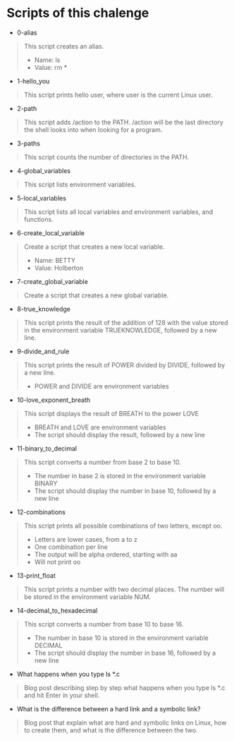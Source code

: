 # Scripts of this chalenge
* 0-alias
> This script creates an alias.
> - Name: ls
> - Value: rm *
* 1-hello_you
> This script prints hello user, where user is the current Linux user.
* 2-path
> This script adds /action to the PATH. /action will be the last directory the shell looks into when looking for a program.
* 3-paths
> This script counts the number of directories in the PATH.
* 4-global_variables
> This script lists environment variables.
* 5-local_variables
> This script lists all local variables and environment variables, and functions.
* 6-create_local_variable
> Create a script that creates a new local variable.
> - Name: BETTY
> - Value: Holberton
* 7-create_global_variable
> Create a script that creates a new global variable.
* 8-true_knowledge
> This script prints the result of the addition of 128 with the value stored in the environment variable TRUEKNOWLEDGE, followed by a new line.
* 9-divide_and_rule
> This script prints the result of POWER divided by DIVIDE, followed by a new line.
> - POWER and DIVIDE are environment variables
* 10-love_exponent_breath
> This script displays the result of BREATH to the power LOVE
> - BREATH and LOVE are environment variables
> - The script should display the result, followed by a new line
* 11-binary_to_decimal
> This script converts a number from base 2 to base 10.
> - The number in base 2 is stored in the environment variable BINARY
> - The script should display the number in base 10, followed by a new line
* 12-combinations
> This script prints all possible combinations of two letters, except oo.
> - Letters are lower cases, from a to z
> - One combination per line
> - The output will be alpha ordered, starting with aa
> - Will not print oo
* 13-print_float
> This script prints a number with two decimal places.
> The number will be stored in the environment variable NUM.
* 14-decimal_to_hexadecimal
> This script converts a number from base 10 to base 16.
> - The number in base 10 is stored in the environment variable DECIMAL
> - The script should display the number in base 16, followed by a new line
* What happens when you type ls *.c
> Blog post describing step by step what happens when you type ls *.c and hit Enter in your shell.
* What is the difference between a hard link and a symbolic link?
> Blog post that explain what are hard and symbolic links on Linux, how to create them, and what is the difference between the two.
